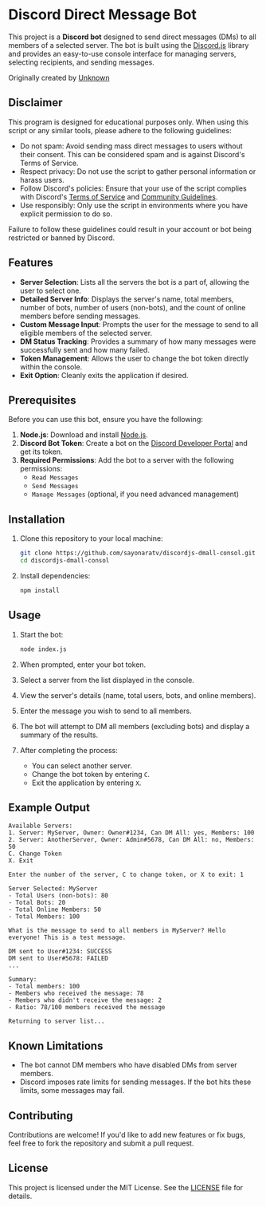 # Discord Direct Message Bot

This project is a **Discord bot** designed to send direct messages (DMs) to all members of a selected server. The bot is built using the [Discord.js](https://discord.js.org/) library and provides an easy-to-use console interface for managing servers, selecting recipients, and sending messages.

Originally created by [Unknown](https://github.com/sayonaratv)

## Disclaimer
This program is designed for educational purposes only. When using this script or any similar tools, please adhere to the following guidelines:

- Do not spam: Avoid sending mass direct messages to users without their consent. This can be considered spam and is against Discord's Terms of Service.
- Respect privacy: Do not use the script to gather personal information or harass users.
- Follow Discord's policies: Ensure that your use of the script complies with Discord's [Terms of Service](https://discord.com/terms) and [Community Guidelines](https://discord.com/guidelines).
- Use responsibly: Only use the script in environments where you have explicit permission to do so.

Failure to follow these guidelines could result in your account or bot being restricted or banned by Discord.

## Features

- **Server Selection**: Lists all the servers the bot is a part of, allowing the user to select one.
- **Detailed Server Info**: Displays the server's name, total members, number of bots, number of users (non-bots), and the count of online members before sending messages.
- **Custom Message Input**: Prompts the user for the message to send to all eligible members of the selected server.
- **DM Status Tracking**: Provides a summary of how many messages were successfully sent and how many failed.
- **Token Management**: Allows the user to change the bot token directly within the console.
- **Exit Option**: Cleanly exits the application if desired.

## Prerequisites

Before you can use this bot, ensure you have the following:

1. **Node.js**: Download and install [Node.js](https://nodejs.org/).
2. **Discord Bot Token**: Create a bot on the [Discord Developer Portal](https://discord.com/developers/applications) and get its token.
3. **Required Permissions**: Add the bot to a server with the following permissions:
   - `Read Messages`
   - `Send Messages`
   - `Manage Messages` (optional, if you need advanced management)

## Installation

1. Clone this repository to your local machine:
   ```bash
   git clone https://github.com/sayonaratv/discordjs-dmall-consol.git
   cd discordjs-dmall-consol
   ```

2. Install dependencies:
   ```bash
   npm install
   ```

## Usage

1. Start the bot:
   ```bash
   node index.js
   ```

2. When prompted, enter your bot token.

3. Select a server from the list displayed in the console.

4. View the server's details (name, total users, bots, and online members).

5. Enter the message you wish to send to all members.

6. The bot will attempt to DM all members (excluding bots) and display a summary of the results.

7. After completing the process:
   - You can select another server.
   - Change the bot token by entering `C`.
   - Exit the application by entering `X`.

## Example Output

```
Available Servers:
1. Server: MyServer, Owner: Owner#1234, Can DM All: yes, Members: 100
2. Server: AnotherServer, Owner: Admin#5678, Can DM All: no, Members: 50
C. Change Token
X. Exit

Enter the number of the server, C to change token, or X to exit: 1

Server Selected: MyServer
- Total Users (non-bots): 80
- Total Bots: 20
- Total Online Members: 50
- Total Members: 100

What is the message to send to all members in MyServer? Hello everyone! This is a test message.

DM sent to User#1234: SUCCESS
DM sent to User#5678: FAILED
...

Summary:
- Total members: 100
- Members who received the message: 78
- Members who didn't receive the message: 2
- Ratio: 78/100 members received the message

Returning to server list...
```

## Known Limitations

- The bot cannot DM members who have disabled DMs from server members.
- Discord imposes rate limits for sending messages. If the bot hits these limits, some messages may fail.

## Contributing

Contributions are welcome! If you'd like to add new features or fix bugs, feel free to fork the repository and submit a pull request.

## License

This project is licensed under the MIT License. See the [LICENSE](LICENSE) file for details.
